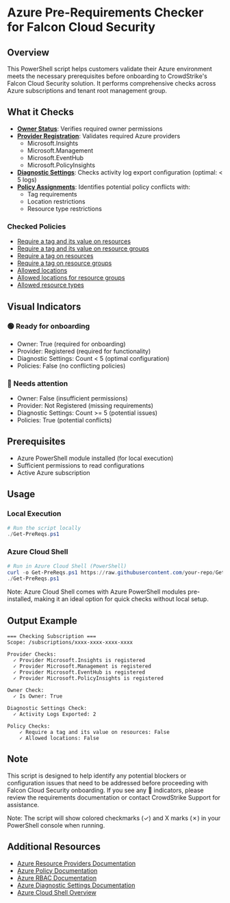 # Azure Pre-Requirements Checker for Falcon Cloud Security

## Overview
This PowerShell script helps customers validate their Azure environment meets the necessary prerequisites before onboarding to CrowdStrike's Falcon Cloud Security solution. It performs comprehensive checks across Azure subscriptions and tenant root management group.

## What it Checks
- **[Owner Status](https://learn.microsoft.com/en-us/azure/role-based-access-control/built-in-roles/privileged#owner)**: Verifies required owner permissions
- **[Provider Registration](https://learn.microsoft.com/en-us/azure/azure-resource-manager/management/azure-services-resource-providers)**: Validates required Azure providers
  - Microsoft.Insights
  - Microsoft.Management
  - Microsoft.EventHub
  - Microsoft.PolicyInsights
- **[Diagnostic Settings](https://learn.microsoft.com/en-us/azure/azure-monitor/fundamentals/service-limits#diagnostic-settings)**: Checks activity log export configuration (optimal: < 5 logs)
- **[Policy Assignments](https://learn.microsoft.com/en-us/azure/governance/policy/overview)**: Identifies potential policy conflicts with:
  - Tag requirements
  - Location restrictions
  - Resource type restrictions

### Checked Policies
- [Require a tag and its value on resources](https://www.azadvertizer.net/azpolicyadvertizer/1e30110a-5ceb-460c-a204-c1c3969c6d62.html)
- [Require a tag and its value on resource groups](https://www.azadvertizer.net/azpolicyadvertizer/8ce3da23-7156-49e4-b145-24f95f9dcb46.html)
- [Require a tag on resources](https://www.azadvertizer.net/azpolicyadvertizer/871b6d14-10aa-478d-b590-94f262ecfa99.html)
- [Require a tag on resource groups](https://www.azadvertizer.net/azpolicyadvertizer/96670d01-0a4d-4649-9c89-2d3abc0a5025.html)
- [Allowed locations](https://www.azadvertizer.net/azpolicyadvertizer/e56962a6-4747-49cd-b67b-bf8b01975c4c.html)
- [Allowed locations for resource groups](https://www.azadvertizer.net/azpolicyadvertizer/e765b5de-1225-4ba3-bd56-1ac6695af988.html)
- [Allowed resource types](https://www.azadvertizer.net/azpolicyadvertizer/a08ec900-254a-4555-9bf5-e42af04b5c5c.html)

## Visual Indicators

### 🟢 Ready for onboarding
- Owner: True (required for onboarding)
- Provider: Registered (required for functionality)
- Diagnostic Settings: Count < 5 (optimal configuration)
- Policies: False (no conflicting policies)

### 🔴 Needs attention
- Owner: False (insufficient permissions)
- Provider: Not Registered (missing requirements)
- Diagnostic Settings: Count >= 5 (potential issues)
- Policies: True (potential conflicts)

## Prerequisites
- Azure PowerShell module installed (for local execution)
- Sufficient permissions to read configurations
- Active Azure subscription

## Usage

### Local Execution
```powershell
# Run the script locally
./Get-PreReqs.ps1
```

### Azure Cloud Shell
```powershell
# Run in Azure Cloud Shell (PowerShell)
curl -o Get-PreReqs.ps1 https://raw.githubusercontent.com/your-repo/Get-PreReqs.ps1
./Get-PreReqs.ps1
```

Note: Azure Cloud Shell comes with Azure PowerShell modules pre-installed, making it an ideal option for quick checks without local setup.

## Output Example
```
=== Checking Subscription ===
Scope: /subscriptions/xxxx-xxxx-xxxx-xxxx

Provider Checks:
  ✓ Provider Microsoft.Insights is registered
  ✓ Provider Microsoft.Management is registered
  ✓ Provider Microsoft.EventHub is registered
  ✓ Provider Microsoft.PolicyInsights is registered

Owner Check:
  ✓ Is Owner: True

Diagnostic Settings Check:
  ✓ Activity Logs Exported: 2

Policy Checks:
    ✓ Require a tag and its value on resources: False
    ✓ Allowed locations: False
```

## Note
This script is designed to help identify any potential blockers or configuration issues that need to be addressed before proceeding with Falcon Cloud Security onboarding. If you see any 🔴 indicators, please review the requirements documentation or contact CrowdStrike Support for assistance.

Note: The script will show colored checkmarks (✓) and X marks (✗) in your PowerShell console when running.

## Additional Resources
- [Azure Resource Providers Documentation](https://learn.microsoft.com/en-us/azure/azure-resource-manager/management/azure-services-resource-providers)
- [Azure Policy Documentation](https://learn.microsoft.com/en-us/azure/governance/policy/)
- [Azure RBAC Documentation](https://learn.microsoft.com/en-us/azure/role-based-access-control/overview)
- [Azure Diagnostic Settings Documentation](https://learn.microsoft.com/en-us/azure/azure-monitor/essentials/diagnostic-settings)
- [Azure Cloud Shell Overview](https://learn.microsoft.com/en-us/azure/cloud-shell/overview)